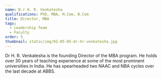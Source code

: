 ```yaml
---
name: D.r H. R. Venkatesha
qualifications: PhD, MBA, M.Com, B.Com
title: Director, MBA
tags:
  - Leadership Team
  - Faculty
order: 5
thumbnail: static/img/01-05-05-dr-hr-venkatesha.jpg
---
```

Dr H. R. Venkatesha is the founding Director of the MBA program. He holds over 30 years of teaching experience at some of the most prominent universities in India. He has spearheaded two NAAC and NBA cycles over the last decade at ABBS.